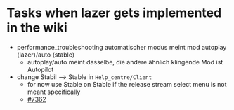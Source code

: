# Tasks when lazer gets implemented in the wiki

- performance_troubleshooting automatischer modus meint mod autoplay (lazer)/auto (stable)
  - autoplay/auto meint dasselbe, die andere ähnlich klingende Mod ist Autopilot
- change Stabil --> Stable in `Help_centre/Client`
  - for now use Stable on Stable if the release stream select menu is not meant specifically
  - [#7362](https://github.com/ppy/osu-wiki/pull/7362)
